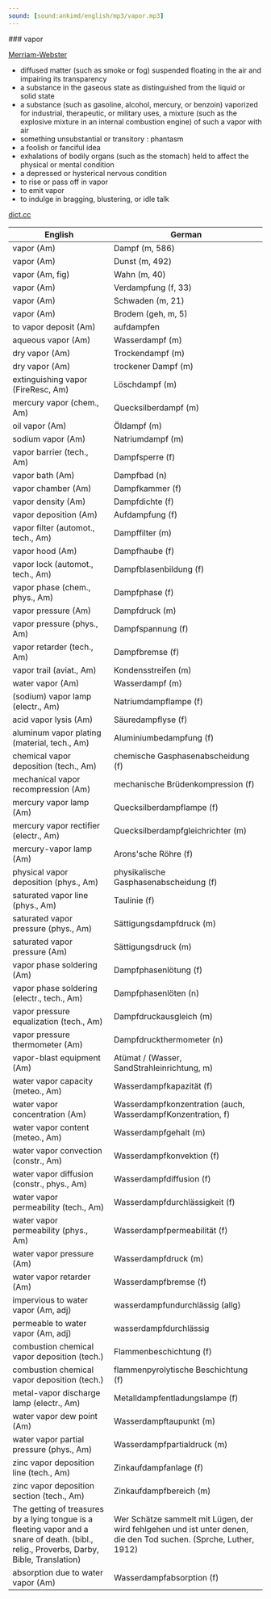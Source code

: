 ```yaml
---
sound: [sound:ankimd/english/mp3/vapor.mp3]
---
```


\### vapor

[Merriam-Webster](https://www.merriam-webster.com/dictionary/vapor)

- diffused matter (such as smoke or fog) suspended floating in the air and impairing its transparency
- a substance in the gaseous state as distinguished from the liquid or solid state
- a substance (such as gasoline, alcohol, mercury, or benzoin) vaporized for industrial, therapeutic, or military uses, a mixture (such as the explosive mixture in an internal combustion engine) of such a vapor with air
- something unsubstantial or transitory : phantasm
- a foolish or fanciful idea
- exhalations of bodily organs (such as the stomach) held to affect the physical or mental condition
- a depressed or hysterical nervous condition
- to rise or pass off in vapor
- to emit vapor
- to indulge in bragging, blustering, or idle talk

[dict.cc](https://www.dict.cc/vapor)

| English        | German       |
| -------------- | ------------ |
| vapor (Am) | Dampf (m, 586) |
| vapor (Am) | Dunst (m, 492) |
| vapor (Am, fig) | Wahn (m, 40) |
| vapor (Am) | Verdampfung (f, 33) |
| vapor (Am) | Schwaden (m, 21) |
| vapor (Am) | Brodem (geh, m, 5) |
| to vapor deposit (Am) | aufdampfen |
| aqueous vapor (Am) | Wasserdampf (m) |
| dry vapor (Am) | Trockendampf (m) |
| dry vapor (Am) | trockener Dampf (m) |
| extinguishing vapor (FireResc, Am) | Löschdampf (m) |
| mercury vapor (chem., Am) | Quecksilberdampf (m) |
| oil vapor (Am) | Öldampf (m) |
| sodium vapor (Am) | Natriumdampf (m) |
| vapor barrier (tech., Am) | Dampfsperre (f) |
| vapor bath (Am) | Dampfbad (n) |
| vapor chamber (Am) | Dampfkammer (f) |
| vapor density (Am) | Dampfdichte (f) |
| vapor deposition (Am) | Aufdampfung (f) |
| vapor filter (automot., tech., Am) | Dampffilter (m) |
| vapor hood (Am) | Dampfhaube (f) |
| vapor lock (automot., tech., Am) | Dampfblasenbildung (f) |
| vapor phase (chem., phys., Am) | Dampfphase (f) |
| vapor pressure (Am) | Dampfdruck (m) |
| vapor pressure (phys., Am) | Dampfspannung (f) |
| vapor retarder (tech., Am) | Dampfbremse (f) |
| vapor trail (aviat., Am) | Kondensstreifen (m) |
| water vapor (Am) | Wasserdampf (m) |
| (sodium) vapor lamp (electr., Am) | Natriumdampflampe (f) |
| acid vapor lysis (Am) | Säuredampflyse (f) |
| aluminum vapor plating (material, tech., Am) | Aluminiumbedampfung (f) |
| chemical vapor deposition <CVD> (tech., Am) | chemische Gasphasenabscheidung (f) |
| mechanical vapor recompression <MVR> (Am) | mechanische Brüdenkompression (f) |
| mercury vapor lamp (Am) | Quecksilberdampflampe (f) |
| mercury vapor rectifier (electr., Am) | Quecksilberdampfgleichrichter (m) |
| mercury-vapor lamp (Am) | Arons'sche Röhre (f) |
| physical vapor deposition <PVD> (phys., Am) | physikalische Gasphasenabscheidung <PGA> (f) |
| saturated vapor line (phys., Am) | Taulinie (f) |
| saturated vapor pressure (phys., Am) | Sättigungsdampfdruck (m) |
| saturated vapor pressure (Am) | Sättigungsdruck (m) |
| vapor phase soldering (Am) | Dampfphasenlötung (f) |
| vapor phase soldering <VPS> (electr., tech., Am) | Dampfphasenlöten (n) |
| vapor pressure equalization (tech., Am) | Dampfdruckausgleich (m) |
| vapor pressure thermometer (Am) | Dampfdruckthermometer (n) |
| vapor-blast equipment (Am) | Atümat / (Wasser, SandStrahleinrichtung, m) |
| water vapor capacity (meteo., Am) | Wasserdampfkapazität (f) |
| water vapor concentration (Am) | Wasserdampfkonzentration (auch, WasserdampfKonzentration, f) |
| water vapor content (meteo., Am) | Wasserdampfgehalt (m) |
| water vapor convection (constr., Am) | Wasserdampfkonvektion (f) |
| water vapor diffusion (constr., phys., Am) | Wasserdampfdiffusion (f) |
| water vapor permeability <WVP> (tech., Am) | Wasserdampfdurchlässigkeit <WDD> (f) |
| water vapor permeability <WVP> (phys., Am) | Wasserdampfpermeabilität (f) |
| water vapor pressure (Am) | Wasserdampfdruck (m) |
| water vapor retarder (Am) | Wasserdampfbremse (f) |
| impervious to water vapor (Am, adj) | wasserdampfundurchlässig (allg) |
| permeable to water vapor (Am, adj) | wasserdampfdurchlässig |
| combustion chemical vapor deposition <CCVD> (tech.) | Flammenbeschichtung (f) |
| combustion chemical vapor deposition <CCVD> (tech.) | flammenpyrolytische Beschichtung (f) |
| metal-vapor discharge lamp (electr., Am) | Metalldampfentladungslampe (f) |
| water vapor dew point (Am) | Wasserdampftaupunkt (m) |
| water vapor partial pressure (phys., Am) | Wasserdampfpartialdruck (m) |
| zinc vapor deposition line (tech., Am) | Zinkaufdampfanlage (f) |
| zinc vapor deposition section (tech., Am) | Zinkaufdampfbereich (m) |
| The getting of treasures by a lying tongue is a fleeting vapor and a snare of death. (bibl., relig., Proverbs, Darby, Bible, Translation) | Wer Schätze sammelt mit Lügen, der wird fehlgehen und ist unter denen, die den Tod suchen. (Sprche, Luther, 1912) |
| absorption due to water vapor (Am) | Wasserdampfabsorption (f) |
